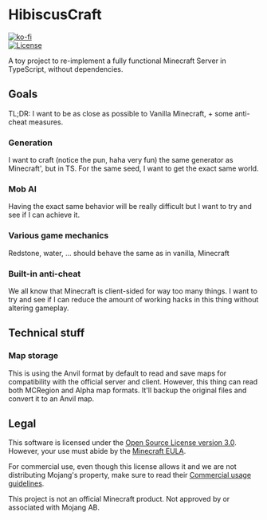 # HibiscusCraft
[![ko-fi](https://www.ko-fi.com/img/githubbutton_sm.svg)](https://ko-fi.com/G2G71TSDF)<br>
[![License](https://img.shields.io/github/license/Bowser65/HibiscusCraft.svg?style=flat-square)](https://github.com/Bowser65/HibiscusCraft/blob/mistress/LICENSE)

A toy project to re-implement a fully functional Minecraft Server in TypeScript, without dependencies.

## Goals
TL;DR: I want to be as close as possible to Vanilla Minecraft, + some anti-cheat measures.

### Generation
I want to craft (notice the pun, haha very fun) the same generator as Minecraft', but in TS. For the same seed, I want
to get the exact same world.

### Mob AI
Having the exact same behavior will be really difficult but I want to try and see if I can achieve it.

### Various game mechanics
Redstone, water, ... should behave the same as in vanilla, Minecraft

### Built-in anti-cheat
We all know that Minecraft is client-sided for way too many things. I want to try and see if I can reduce the amount
of working hacks in this thing without altering gameplay.

## Technical stuff
### Map storage
This is using the Anvil format by default to read and save maps for compatibility with the official server and client.
However, this thing can read both MCRegion and Alpha map formats. It'll backup the original files and convert it to
an Anvil map.

## Legal
This software is licensed under the [Open Source License version 3.0](https://github.com/Bowser65/HibiscusCraft/blob/mistress/LICENSE).
However, your use must abide by the [Minecraft EULA](https://account.mojang.com/documents/minecraft_eula).

For commercial use, even though this license allows it and we are not distributing Mojang's property, make sure to read
their [Commercial usage guidelines](https://account.mojang.com/terms#commercial).

This project is not an official Minecraft product. Not approved by or associated with Mojang AB.
